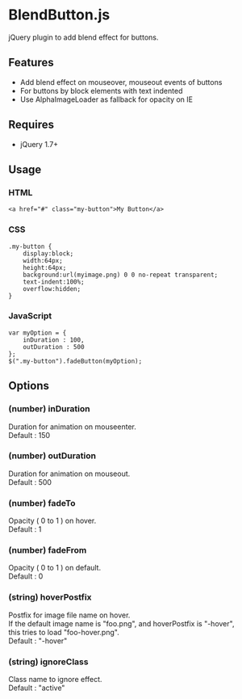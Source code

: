 BlendButton.js
==============

jQuery plugin to add blend effect for buttons.

## Features

- Add blend effect on mouseover, mouseout events of buttons
- For buttons by block elements with text indented
- Use AlphaImageLoader as fallback for opacity on IE

## Requires

- jQuery 1.7+

## Usage

### HTML

	<a href="#" class="my-button">My Button</a>

### CSS

	.my-button {
		display:block;
		width:64px;
		height:64px;
		background:url(myimage.png) 0 0 no-repeat transparent;
		text-indent:100%;
		overflow:hidden;
	}

### JavaScript

	var myOption = {
		inDuration : 100,
		outDuration : 500
	};
	$(".my-button").fadeButton(myOption);


## Options

### (number) inDuration

Duration for animation on mouseenter.  
Default : 150

### (number) outDuration

Duration for animation on mouseout.  
Default : 500

### (number) fadeTo

Opacity ( 0 to 1 ) on hover.  
Default : 1 

### (number) fadeFrom

Opacity ( 0 to 1 ) on default.  
Default : 0

### (string) hoverPostfix

Postfix for image file name on hover.  
If the default image name is "foo.png", and hoverPostfix is "-hover",  
this tries to load "foo-hover.png".  
Default : "-hover"

### (string) ignoreClass

Class name to ignore effect.  
Default : "active"
